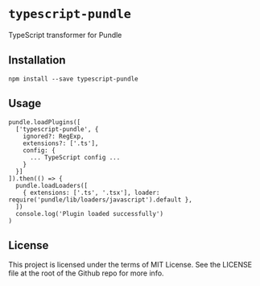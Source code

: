 # `typescript-pundle`

TypeScript transformer for Pundle

## Installation

```
npm install --save typescript-pundle
```

## Usage

```
pundle.loadPlugins([
  ['typescript-pundle', {
    ignored?: RegExp,
    extensions?: ['.ts'],
    config: {
      ... TypeScript config ...
    }
  }]
]).then(() => {
  pundle.loadLoaders([
    { extensions: ['.ts', '.tsx'], loader: require('pundle/lib/loaders/javascript').default },
  ])
  console.log('Plugin loaded successfully')
)
```

## License

This project is licensed under the terms of MIT License. See the LICENSE file at the root of the Github repo for more info.
